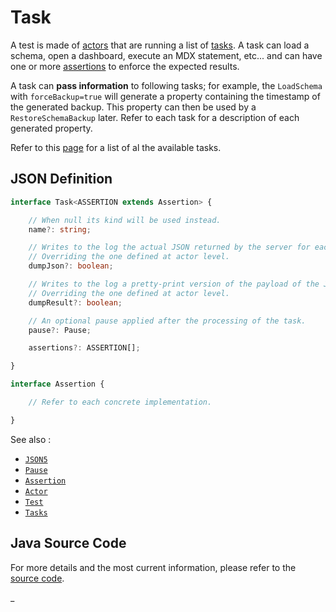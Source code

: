 # Task

A test is made of [actors](./Actor.md) that are running a list of [tasks](./Tasks.md). A task can load a schema,
open a dashboard, execute an MDX statement, etc... and can have one or more [assertions](./Assertion.md) to enforce
the expected results.

A task can **pass information** to following tasks; for example, the `LoadSchema` with `forceBackup=true` will
generate a property containing the timestamp of the generated backup. This property can then be used by a
`RestoreSchemaBackup` later. Refer to each task for a description of each generated property.

Refer to this [page](./Tasks.md) for a list of al the available tasks.

## JSON Definition

```typescript
interface Task<ASSERTION extends Assertion> {

    // When null its kind will be used instead.
    name?: string;

    // Writes to the log the actual JSON returned by the server for each REST API request.
    // Overriding the one defined at actor level.
    dumpJson?: boolean;

    // Writes to the log a pretty-print version of the payload of the JSON replies.
    // Overriding the one defined at actor level.
    dumpResult?: boolean;

    // An optional pause applied after the processing of the task.
    pause?: Pause;

    assertions?: ASSERTION[];

}

interface Assertion {

    // Refer to each concrete implementation.

}
```

See also :

- [`JSON5`](./JSON5.md)
- [`Pause`](./Pause.md)
- [`Assertion`](./Assertion.md)
- [`Actor`](./Actor.md)
- [`Test`](./Test.md)
- [`Tasks`](./Tasks.md)

## Java Source Code

For more details and the most current information, please refer to
the [source code](../../../src/main/java/ic3/analyticsops/test/AOTask.java).

_
